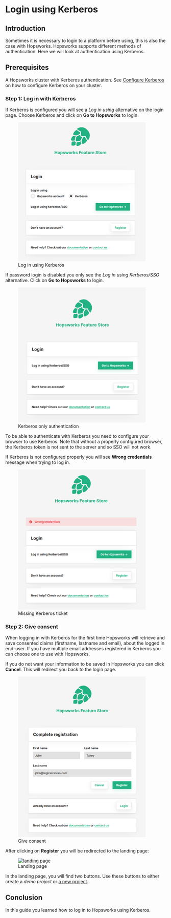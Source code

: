 # Login using Kerberos

## Introduction
Sometimes it is necessary to login to a platform before using, this is also the case with Hopsworks.
Hopsworks supports different methods of authentication. Here we will look at authentication using Kerberos.

## Prerequisites

A Hopsworks cluster with Kerberos authentication. 
See [Configure Kerberos](../../../admin/ldap/configure-krb) on how to configure Kerberos on your cluster.

### Step 1: Log in with Kerberos
If Kerberos is configured you will see a _Log in using_ alternative on the login page. Choose Kerberos and click on 
**Go to Hopsworks** to login. 

<figure>
  <a  href="../../../assets/images/admin/ldap/login-using-krb.png">
    <img width="400px" src="../../../assets/images/admin/ldap/login-using-krb.png" alt="Log in using Kerberos" />
  </a>
  <figcaption>Log in using Kerberos</figcaption>
</figure>

If password login is disabled you only see the _Log in using Kerberos/SSO_ alternative. Click on
**Go to Hopsworks** to login.
<figure>
  <a  href="../../../assets/images/admin/ldap/krb-login.png">
    <img width="400px" src="../../../assets/images/admin/ldap/krb-login.png" alt="Kerberos only" />
  </a>
  <figcaption>Kerberos only authentication</figcaption>
</figure>

To be able to authenticate with Kerberos you need to configure your browser to use Kerberos. 
Note that without a properly configured browser, the Kerberos token is not sent to the server and so SSO will not work.

If Kerberos is not configured properly you will see **Wrong credentials** message when trying to log in.
<figure>
  <a  href="../../../assets/images/admin/ldap/no-ticket.png">
    <img width="400px" src="../../../assets/images/admin/ldap/no-ticket.png" alt="Browser not configured" />
  </a>
  <figcaption>Missing Kerberos ticket</figcaption>
</figure>

### Step 2: Give consent
When logging in with Kerberos for the first time Hopsworks will retrieve and save consented claims (firstname, lastname
and email), about the logged in end-user. If you have multiple email addresses registered in Kerberos you can choose 
one to use with Hopsworks.

If you do not want your information to be saved in Hopsworks you can click **Cancel**. This will redirect you back
to the login page.

<figure>
  <a  href="../../../assets/images/auth/consent.png">
    <img width="400px" src="../../../assets/images/auth/consent.png" alt="OAuth2 consent" />
  </a>
  <figcaption>Give consent</figcaption>
</figure>

After clicking on **Register** you will be redirected to the landing page:
  <figure>
    <a  href="../../../assets/images/auth/landing-page.png">
      <img alt="landing page" src="../../../assets/images/auth/landing-page.png">
    </a>
    <figcaption>Landing page</figcaption>
  </figure>

In the landing page, you will find two buttons. Use these buttons to either create a 
_demo project_ or [a new project](../../projects/project/create_project).

## Conclusion
In this guide you learned how to log in to Hopsworks using Kerberos.